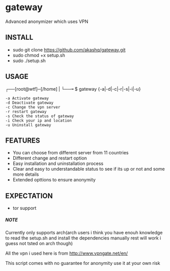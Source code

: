 # gateway
Advanced anonymizer which uses VPN  





## INSTALL

- sudo git clone https://github.com/akashq/gateway.git
- sudo chmod +x setup.sh
- sudo ./setup.sh

## USAGE

┌──[root@wtf]─[/home]
|
└──╼ $ gateway {-a|-d|-c|-r|-s|-i|-u}

	-a Activate gateway	
	-d Deactivate gateway
	-c Change the vpn server
	-r restart gateway
	-s Check the status of gateway
	-i Check your ip and location
	-u Uninstall gateway

## FEATURES

- You can choose from different server from 11 countries
- Different change and restart option
- Easy installation and uninstallation process
- Clear and easy to understandable status to see if its up or not and some more details
- Extended opttions to ensure anonymity

## EXPECTATION

- tor support



##### NOTE
Currently only supports arch(arch users i think you have enouh knowledge to read the setup.sh and install the dependencies manually rest will work i guess not tsted on arch though)

All the vpn i used here is from http://www.vpngate.net/en/

This script comes with no guarantee for anonymity use it at your own risk
